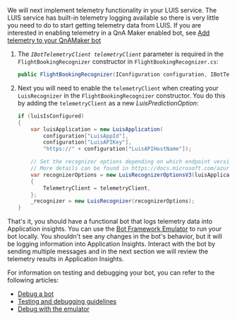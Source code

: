 
We will next implement telemetry functionality in your LUIS service. The LUIS service has built-in telemetry logging available so there is very little you need to do to start getting telemetry data from LUIS.  If you are interested in enabling telemetry in a QnA Maker enabled bot, see [Add telemetry to your QnAMaker bot](../v4sdk/bot-builder-telemetry-QnAMaker.md)

1. The _`IBotTelemetryClient telemetryClient`_ parameter is required in the `FlightBookingRecognizer` constructor in `FlightBookingRecognizer.cs`:

    ```cs
    public FlightBookingRecognizer(IConfiguration configuration, IBotTelemetryClient telemetryClient)
    ```

2. Next you will need to enable the `telemetryClient` when creating your `LuisRecognizer` in the `FlightBookingRecognizer` constructor. You do this by adding the `telemetryClient` as a new _LuisPredictionOption_:

    ```cs
    if (luisIsConfigured)
    {
        var luisApplication = new LuisApplication(
            configuration["LuisAppId"],
            configuration["LuisAPIKey"],
            "https://" + configuration["LuisAPIHostName"]);

        // Set the recognizer options depending on which endpoint version you want to use.
        // More details can be found in https://docs.microsoft.com/azure/cognitive-services/luis/luis-migration-api-v3
        var recognizerOptions = new LuisRecognizerOptionsV3(luisApplication)
        {
            TelemetryClient = telemetryClient,
        };
        _recognizer = new LuisRecognizer(recognizerOptions);
    }
    ```

That's it, you should have a functional bot that logs telemetry data into Application insights. You can use the [Bot Framework Emulator](https://aka.ms/bot-framework-emulator-readme) to run your bot locally. You shouldn't see any changes in the bot's behavior, but it will be logging information into Application Insights. Interact with the bot by sending multiple messages and in the next section we will review the telemetry results in Application Insights.

For information on testing and debugging your bot, you can refer to the following articles:

 * [Debug a bot](../bot-service-debug-bot.md)
 * [Testing and debugging guidelines](../v4sdk/bot-builder-testing-debugging.md)
 * [Debug with the emulator](../bot-service-debug-emulator.md)

